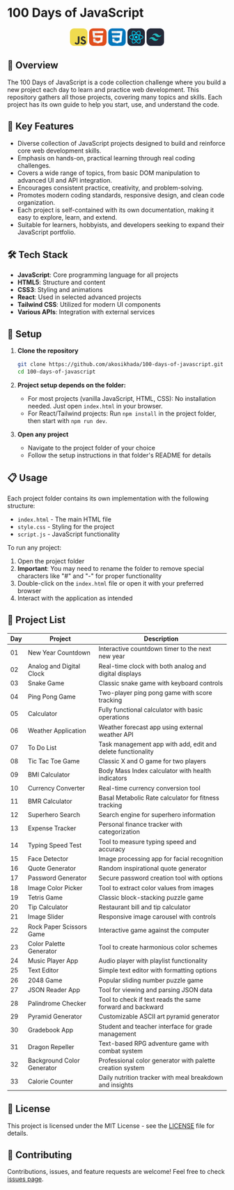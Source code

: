 # 100 Days of JavaScript

<div align="center">
   <img src="assets/js.png" width="40" alt="JavaScript">
   <img src="assets/html.png" width="40" alt="HTML">
   <img src="assets/css.png" width="40" alt="CSS">
   <img src="assets/react.png" width="40" alt="React">
   <img src="assets/tailwind.png" width="40" alt="Tailwind">
</div>

## 📝 Overview

The 100 Days of JavaScript is a code collection challenge where you build a new project each day to learn and practice web development. This repository gathers all those projects, covering many topics and skills. Each project has its own guide to help you start, use, and understand the code.

## 🔑 Key Features

- Diverse collection of JavaScript projects designed to build and reinforce core web development skills.
- Emphasis on hands-on, practical learning through real coding challenges.
- Covers a wide range of topics, from basic DOM manipulation to advanced UI and API integration.
- Encourages consistent practice, creativity, and problem-solving.
- Promotes modern coding standards, responsive design, and clean code organization.
- Each project is self-contained with its own documentation, making it easy to explore, learn, and extend.
- Suitable for learners, hobbyists, and developers seeking to expand their JavaScript portfolio.

## 🛠️ Tech Stack

- **JavaScript**: Core programming language for all projects
- **HTML5**: Structure and content
- **CSS3**: Styling and animations
- **React**: Used in selected advanced projects
- **Tailwind CSS**: Utilized for modern UI components
- **Various APIs**: Integration with external services

## 🚀 Setup

1. **Clone the repository**

   ```bash
   git clone https://github.com/akosikhada/100-days-of-javascript.git
   cd 100-days-of-javascript
   ```

2. **Project setup depends on the folder:**

   - For most projects (vanilla JavaScript, HTML, CSS): No installation needed. Just open `index.html` in your browser.
   - For React/Tailwind projects: Run `npm install` in the project folder, then start with `npm run dev`.

3. **Open any project**
   - Navigate to the project folder of your choice
   - Follow the setup instructions in that folder's README for details

## 📋 Usage

Each project folder contains its own implementation with the following structure:

- `index.html` - The main HTML file
- `style.css` - Styling for the project
- `script.js` - JavaScript functionality

To run any project:

1. Open the project folder
2. **Important**: You may need to rename the folder to remove special characters like "#" and "-" for proper functionality
3. Double-click on the `index.html` file or open it with your preferred browser
4. Interact with the application as intended

## 📂 Project List

| Day | Project                    | Description                                                 |
| --- | -------------------------- | ----------------------------------------------------------- |
| 01  | New Year Countdown         | Interactive countdown timer to the next new year            |
| 02  | Analog and Digital Clock   | Real-time clock with both analog and digital displays       |
| 03  | Snake Game                 | Classic snake game with keyboard controls                   |
| 04  | Ping Pong Game             | Two-player ping pong game with score tracking               |
| 05  | Calculator                 | Fully functional calculator with basic operations           |
| 06  | Weather Application        | Weather forecast app using external weather API             |
| 07  | To Do List                 | Task management app with add, edit and delete functionality |
| 08  | Tic Tac Toe Game           | Classic X and O game for two players                        |
| 09  | BMI Calculator             | Body Mass Index calculator with health indicators           |
| 10  | Currency Converter         | Real-time currency conversion tool                          |
| 11  | BMR Calculator             | Basal Metabolic Rate calculator for fitness tracking        |
| 12  | Superhero Search           | Search engine for superhero information                     |
| 13  | Expense Tracker            | Personal finance tracker with categorization                |
| 14  | Typing Speed Test          | Tool to measure typing speed and accuracy                   |
| 15  | Face Detector              | Image processing app for facial recognition                 |
| 16  | Quote Generator            | Random inspirational quote generator                        |
| 17  | Password Generator         | Secure password creation tool with options                  |
| 18  | Image Color Picker         | Tool to extract color values from images                    |
| 19  | Tetris Game                | Classic block-stacking puzzle game                          |
| 20  | Tip Calculator             | Restaurant bill and tip calculator                          |
| 21  | Image Slider               | Responsive image carousel with controls                     |
| 22  | Rock Paper Scissors Game   | Interactive game against the computer                       |
| 23  | Color Palette Generator    | Tool to create harmonious color schemes                     |
| 24  | Music Player App           | Audio player with playlist functionality                    |
| 25  | Text Editor                | Simple text editor with formatting options                  |
| 26  | 2048 Game                  | Popular sliding number puzzle game                          |
| 27  | JSON Reader App            | Tool for viewing and parsing JSON data                      |
| 28  | Palindrome Checker         | Tool to check if text reads the same forward and backward   |
| 29  | Pyramid Generator          | Customizable ASCII art pyramid generator                    |
| 30  | Gradebook App              | Student and teacher interface for grade management          |
| 31  | Dragon Repeller            | Text-based RPG adventure game with combat system            |
| 32  | Background Color Generator | Professional color generator with palette creation system   |
| 33  | Calorie Counter            | Daily nutrition tracker with meal breakdown and insights    |

## 📝 License

This project is licensed under the MIT License - see the [LICENSE](LICENSE) file for details.

## 🤝 Contributing

Contributions, issues, and feature requests are welcome! Feel free to check [issues page](https://github.com/akosikhada/100-days-of-javascript/issues).
